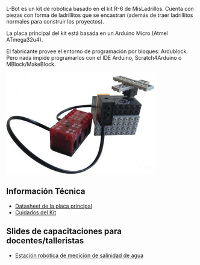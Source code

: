 <!--
.. title: L-Bot
.. slug: l-bot
.. date: 2022-08-04 14:35:37 UTC-03:00
.. tags: 
.. category: 
.. link: 
.. description: 
.. type: text
-->

L-Bot es un kit de robótica basado en el kit R-6 de MisLadrillos. Cuenta con piezas
con forma de ladrillitos que se encastran (además de traer ladrillitos normales para
construir los proyectos).

La placa principal del kit está basada en un Arduino Micro (Atmel ATmega32u4).

El fabricante provee el entorno de programación por bloques: Ardublock.
Pero nada impide programarlos con el IDE Arduino, Scratch4Arduino o
MBlock/MakeBlock.

![L-Bot](/images/kits/l-bot.jpg)

Información Técnica
-------------------

* [Datasheet de la placa principal](https://drive.google.com/file/d/1ZkF4h_jN6WLc9AC_SEgOKOWPEDaC5Lx9/view?usp=sharing)
* [Cuidados del Kit](https://drive.google.com/file/d/1XMsGYwBQn585O1QTcGvMMyE058ibbHMz/view?usp=sharing)

Slides de capacitaciones para docentes/talleristas
--------------------------------------------------

* [Estación robótica de medición de salinidad de agua](https://drive.google.com/file/d/1HaxBcGYzwHPZkeGpbbtzDdR2U4XRDBiP/view?usp=sharing)